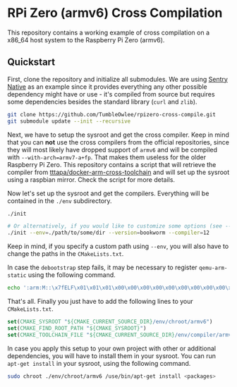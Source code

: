 # RPi Zero (armv6) Cross Compilation

This repository contains a working example of cross compilation on a x86_64 host system to the Raspberry Pi Zero (armv6).

## Quickstart

First, clone the repository and initialize all submodules. We are using [Sentry Native](https://github.com/getsentry/sentry-native) as an example since it provides everything any other possible dependency might have or use - it's compiled from source but requires some dependencies besides the standard library (`curl` and `zlib`).

```bash
git clone https://github.com/TumbleOwlee/rpizero-cross-compile.git
git submodule update --init --recursive
```

Next, we have to setup the sysroot and get the cross compiler. Keep in mind that you can **not** use the cross compilers from the official repositories, since they will most likely have dropped support of `armv6` and will be compiled with `--with-arch=armv7-a+fp`. That makes them useless for the older Raspberry Pi Zero. This repository contains a script that will retrieve the compiler from [tttapa/docker-arm-cross-toolchain](https://github.com/tttapa/docker-arm-cross-toolchain/) and will set up the sysroot using a raspbian mirror. Check the script for more details.

Now let's set up the sysroot and get the compilers. Everything will be contained in the `./env` subdirectory.

```bash
./init

# Or alternatively, if you would like to customize some options (see --help)
./init --env=./path/to/some/dir --version=bookworm --compiler=12
```

Keep in mind, if you specify a custom path using `--env`, you will also have to change the paths in the `CMakeLists.txt`.

In case the `debootstrap` step fails, it may be necessary to register `qemu-arm-static` using the following command.

```bash
echo ':arm:M::\x7fELF\x01\x01\x01\x00\x00\x00\x00\x00\x00\x00\x00\x00\x02\x00\x28\x00:\xff\xff\xff\xff\xff\xff\xff\x00\xff\xff\xff\xff\xff\xff\xff\xff\xfe\xff\xff\xff:/usr/bin/qemu-arm-static:' > /proc/sys/fs/binfmt_misc/register
```

That's all. Finally you just have to add the following lines to your `CMakeLists.txt`.

```cmake
set(CMAKE_SYSROOT "${CMAKE_CURRENT_SOURCE_DIR}/env/chroot/armv6")
set(CMAKE_FIND_ROOT_PATH "${CMAKE_SYSROOT}")
set(CMAKE_TOOLCHAIN_FILE "${CMAKE_CURRENT_SOURCE_DIR}/env/compiler/armv6/x-tools/armv6-rpi-linux-gnueabihf/armv6-rpi-linux-gnueabihf.toolchain.cmake")
```

In case you apply this setup to your own project with other or additional dependencies, you will have to install them in your sysroot. You can run `apt-get install` in your sysroot, using the following command.

```bash
sudo chroot ./env/chroot/armv6 /use/bin/apt-get install <packages>
```
